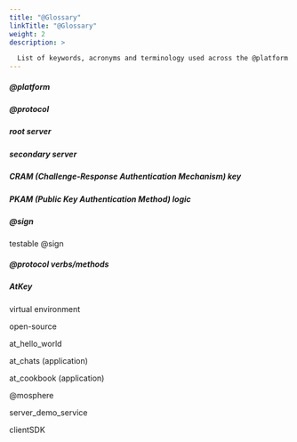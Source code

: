 ```yaml
---
title: "@Glossary"
linkTitle: "@Glossary"
weight: 2
description: >

  List of keywords, acronyms and terminology used across the @platform
---
```


##### @platform

##### @protocol

##### root server

##### secondary server

##### CRAM (Challenge-Response Authentication Mechanism) key

##### PKAM (Public Key Authentication Method) logic

##### @sign

testable @sign

##### @protocol verbs/methods

##### AtKey

virtual environment

open-source

at_hello_world

at_chats (application)

at_cookbook (application)

@mosphere

server_demo_service

clientSDK
